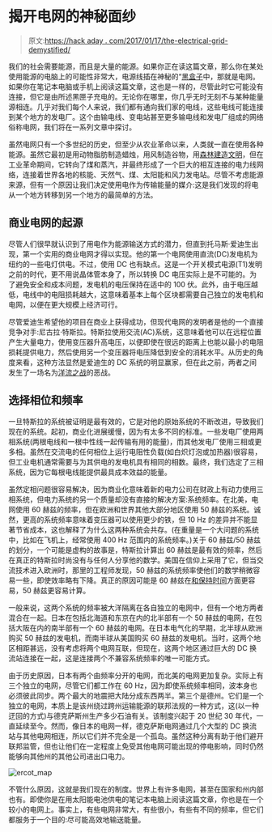 # 揭开电网的神秘面纱

> 原文:[https://hack aday . com/2017/01/17/the-electrical-grid-demystified/](https://hackaday.com/2017/01/17/the-electrical-grid-demystified/)

我们的社会需要能源，而且是大量的能源。如果你正在读这篇文章，那么你在某处使用能源的电脑上的可能性非常大，电源线插在神秘的“[黑盒子](https://en.wikipedia.org/wiki/Black_box)中，那就是电网。如果你在笔记本电脑或手机上阅读这篇文章，这也是一样的，尽管此时它可能没有连接，但它是由所述黑匣子充电的。无论你在哪里，你几乎无时无刻不与某种能量源相连。几乎对我们每个人来说，我们都有通向我们家的电线，这些电线可能连接到某个地方的发电厂。这个由输电线、变电站甚至更多输电线和发电厂组成的网络俗称电网，我们将在一系列文章中探讨。

虽然电网只有一个多世纪的历史，但至少从农业革命以来，人类就一直在使用各种能源。虽然它最初是用动物脂肪制造蜡烛，用风制造谷物，用[森林建造文明](https://en.wikipedia.org/wiki/Deforestation_during_the_Roman_period)，但在工业革命期间，它转向了煤和蒸汽，并最终形成了一个巨大的相互连接的电力线网络，连接着世界各地的核能、天然气、煤、太阳能和风力发电站。尽管不考虑能源来源，但有一个原因让我们决定使用电作为传输能量的媒介:这是我们发现的将电从一个地方转移到另一个地方的最简单的方法。

## 商业电网的起源

尽管人们很早就认识到了用电作为能源输送方式的潜力，但直到托马斯·爱迪生出现，第一个实用的商业电网才得以实现。他的第一个电网使用直流(DC)发电机为纽约的一些电灯供电。不过，使用 DC 也有缺点。这是一个开关模式电源(T1)发明之前的时代，更不用说晶体管本身了，所以转换 DC 电压实际上是不可能的。为了避免安全和成本问题，发电机的电压保持在适中的 100 伏。此外，由于电压越低，电线中的电阻损耗越大，这意味着基本上每个区块都需要自己独立的发电机和电网，以便在更大规模上经济可行。

尽管爱迪生希望他的项目在商业上获得成功，但现代电网的发明者是他的一个直接竞争对手:尼古拉·特斯拉。特斯拉使用交流(AC)系统，这意味着他可以在远程位置产生大量电力，使用变压器升高电压，以便即使在很远的距离上也能以最小的电阻损耗提供电力，然后使用另一个变压器将电压降低到安全的消耗水平。从历史的角度来看，这种方法显然是爱迪生的 DC 系统的明显赢家，但在此之前，两者之间发生了一场名为[洋流之战](http://www.youtube.com/watch?v=3gOR91oentQ)的恶战。

## 选择相位和频率

一旦特斯拉的系统被证明是最有效的，它是对他的原始系统的不断改进，导致我们现在的系统。起初，商业化进展缓慢，因为有太多不同的标准。一些发电厂使用两相系统(两根电线和一根中性线一起传输有用的能量)，而其他发电厂使用三相或更多相。虽然在交流电的任何相位上运行电阻性负载(如白炽灯泡或加热器)很容易，但工业电机通常需要与为其供电的发电机具有相同的相数。最终，我们选定了三相系统，因为它每根电线能提供最具成本效益的能量。

虽然定相问题很容易解决，因为商业化意味着新的电力公司在财政上有动力使用三相系统，但电力系统的另一个质量却没有直接的解决方案:系统频率。在北美，电网使用 60 赫兹的频率，但在欧洲和世界其他大部分地区使用 50 赫兹的系统。诚然，更高的系统频率意味着变压器可以使用更少的铁，但 10 Hz 的差异并不能显著节省成本，这也解释了为什么这两种系统会共存。(在重量是一个大问题的系统中，比如在飞机上，经常使用 400 Hz 范围内的系统频率。)关于 60 赫兹/50 赫兹的划分，一个可能是虚构的故事是，特斯拉计算出 60 赫兹是最有效的频率，然后在真正的特斯拉时尚没有与任何人分享他的数学。美国在信仰上采用了它，但当交流技术进入欧洲时，那里的工程师发现，50 赫兹的系统频率使他们的数学稍微容易一些，即使效率略有下降。真正的原因可能是 60 赫兹在[和保持时间](http://hackaday.com/2012/07/24/hows-the-60hz-coming-from-your-wall/)方面更容易，50 赫兹更容易计算。

一般来说，这两个系统的频率被大洋隔离在各自独立的电网中，但有一个地方两者混合在一起。日本在包括北海道和东京在内的北半部有一个 50 赫兹的电网，在包括大阪在内的南半部有一个 60 赫兹的电网。在日本电气化的早期，北半球从欧洲购买 50 赫兹的发电机，而南半球从美国购买 60 赫兹的发电机。当时，这两个地区相距甚远，没有考虑将两个电网互联，但现在，这两个地区通过巨大的 DC 换流站连接在一起，这是连接两个不兼容系统频率的唯一可能方式。

由于历史原因，日本有两个由频率分开的电网，而北美的电网更加复杂。实际上有三个独立的电网，尽管它们都工作在 60 Hz，因为即使系统频率相同，波本身也必须彼此同步。两个最大的地震把大陆分成东西两半。第三个是德州。它们是一个独立的电网，本质上是该州绕过跨州运输能源的联邦法规的一种方式，这(以一种迂回的方式)与德克萨斯州生产多少石油有关。该制度兴起于 20 世纪 30 年代，一直延续至今。然而，像日本的电网一样，德克萨斯电网通过几个大型的 DC 换流站与其他电网相连，所以它们并不完全是一个孤岛。虽然这种分离有助于他们避开联邦监管，但也让他们在一定程度上免受其他电网可能出现的停电影响，同时仍然能够向其他州的其他公司进出口电力。

![ercot_map](../Images/8d2309805d1b203aaaca2777a4957377.png)

不管什么原因，这就是我们现在的制度。世界上有许多电网，甚至在国家和州内部也有。即使你是在用太阳能电池供电的笔记本电脑上阅读这篇文章，你也是在一个较小的电网上。事实上，有些电网非常大，有些很小，有些有不同的频率，但它们都服务于一个目的:尽可能高效地输送能量。